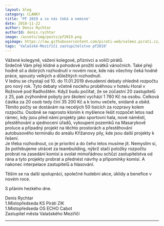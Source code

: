 ```yaml
---
layout: blog
category: CLANKY
title: 'PF 2019 a co nás čeká a nemine'
date: 2018-11-22
author: Denis Rychtar
authorId: denis.rychtar
image: /assets/img/posts/pf2019.png
ogimage: https://raw.githubusercontent.com/pirati-web/valmez.pirati.cz/master/assets/img/posts/pf2019.png
tags: 'Valašské-Meziříčí zastupitelstvo pf2019'
---
```

Vážené kolegyně, vážení kolegové, příznivci a voliči pirátů.<br>
Srdečně Vám přeji klidné a pohodové prožití svátků vánočních. Také přeji hodně sil a dobrých rozhodnutí v novém roce, kde nás všechny čeká hodně práce, spousty velkých a důležitých rozhodnutí.<br>
V lednu se chystají od 10. do 11.01.2019 dvoudenní debaty ohledně rozpočtu pro nový rok.
Tyto debaty včetně noclehu proběhnou v hotelu Horal v Rožnově pod Radhoštěm. Když budu počítat, že se zúčastní 20 zastupitelů z 25, pak zvýhoněné pobyty pro školení vychází 1 760 Kč na osobu. Celková částka za 20 osob tedy činí 35 200 Kč a k tomu večeře, snídaně a oběd. Těmito počty se dostávám na necelých 50 tisících za rozpravy kolem rozpočtu. Osobně se naprosto kloním k myšlence řešit rozpočet letos nad rámec, kdy jsou před námi projekty jako sportovní hala, nové náměstí, přestěhování a sjednocení úřadů, vykoupení pozemků na Masarykově proluce a případný projekt na těchto prostorách a přestěhování autobusového terminálu do areálu Křižanovy pily, kde jsou další projekty k řešení.<br>
Je třeba rozhodnout, co je prioritní a do čeho letos musíme jít. Nemyslím si, že potřebujeme utrácet za teambuilding, nýbrž stačí položky rozpočtu probrat na zasedání komisí a svolat mimořádnou schůzi zastupitelstva od rána a tyto projekty probrat a přednést návrhy a připomínky komisí. A nakonec interpelace zastupitelů a hlasování.<br>

Těším se na další spolupráci, společné hudební akce, úklidy a benefice v novém roce.

S přáním hezkého dne.

Denis Rychtar<br>
1.Místopředseda KS Piráti ZlK<br>
1.Místopředseda OS ECHO Cabot<br>
Zastupitel města Valašského Meziříčí

- - -
